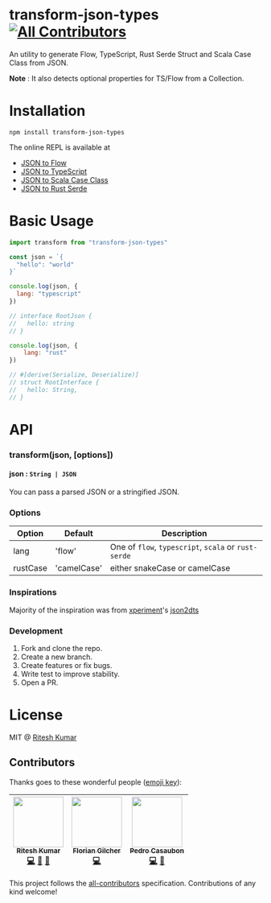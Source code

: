transform-json-types
[![All Contributors](https://img.shields.io/badge/all_contributors-3-orange.svg?style=flat-square)](#contributors)
=========

An utility to generate Flow, TypeScript, Rust Serde Struct and Scala Case Class from JSON.

**Note** : It also detects optional properties for TS/Flow from a Collection.

Installation
============

```
npm install transform-json-types
```

The online REPL is available at
- [JSON to Flow](https://transform.now.sh/json-to-flow-types)
- [JSON to TypeScript](https://transform.now.sh/json-to-ts-interface)
- [JSON to Scala Case Class](https://transform.now.sh/json-to-scala-case-class)
- [JSON to Rust Serde](https://transform.now.sh/json-to-rust-serde)

Basic Usage
===========
```js
import transform from "transform-json-types"

const json = `{
  "hello": "world"
}`

console.log(json, {
  lang: "typescript"
})

// interface RootJson {
//   hello: string
// }

console.log(json, {
	lang: "rust"
})

// #[derive(Serialize, Deserialize)]
// struct RootInterface {
//   hello: String,
// }
```

API
===
### transform(json, [options])

#### json : `String | JSON`
You can pass a parsed JSON or a stringified JSON.

### Options
Option|Default|Description
----|-----|-----
lang| 'flow'| One of `flow`, `typescript`, `scala` or `rust-serde`
rustCase| 'camelCase' | either snakeCase or camelCase

### Inspirations
Majority of the inspiration was from [xperiment](https://github.com/xperiments)'s [json2dts](https://github.com/xperiments/json2dts)

### Development
1. Fork and clone the repo.
1. Create a new branch.
1. Create features or fix bugs.
1. Write test to improve stability.
1. Open a PR.

License
=======
MIT @ [Ritesh Kumar](https://twitter.com/ritz078)





## Contributors

Thanks goes to these wonderful people ([emoji key](https://github.com/kentcdodds/all-contributors#emoji-key)):

<!-- ALL-CONTRIBUTORS-LIST:START - Do not remove or modify this section -->
| [<img src="https://avatars3.githubusercontent.com/u/5389035?v=4" width="100px;"/><br /><sub>Ritesh Kumar</sub>](http://riteshkr.com)<br />[💻](https://github.com//transform-json-types/commits?author=ritz078 "Code") [📖](https://github.com//transform-json-types/commits?author=ritz078 "Documentation") [🤔](#ideas-ritz078 "Ideas, Planning, & Feedback") | [<img src="https://avatars2.githubusercontent.com/u/47542?v=4" width="100px;"/><br /><sub>Florian Gilcher</sub>](http://asquera.de)<br />[💻](https://github.com//transform-json-types/commits?author=skade "Code") | [<img src="https://avatars0.githubusercontent.com/u/417709?v=4" width="100px;"/><br /><sub>Pedro Casaubon</sub>](http://www.xperiments.in)<br />[💻](https://github.com//transform-json-types/commits?author=xperiments "Code") [🤔](#ideas-xperiments "Ideas, Planning, & Feedback") |
| :---: | :---: | :---: |
<!-- ALL-CONTRIBUTORS-LIST:END -->

This project follows the [all-contributors](https://github.com/kentcdodds/all-contributors) specification. Contributions of any kind welcome!
